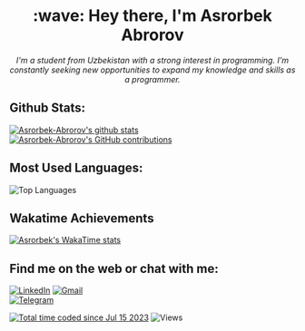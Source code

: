 <h1 align="center">:wave: Hey there, I'm Asrorbek Abrorov</h1>  

<p align="center">
  <em>
    I'm a student from Uzbekistan with a strong interest in programming. I'm constantly seeking new opportunities to expand my knowledge and skills as a programmer.
  </em>
</p>

## Github Stats:
[![Asrorbek-Abrorov's github stats](https://github-readme-stats.vercel.app/api?username=Asrorbek-Abrorov&theme=holi&rank_icon=percentile)](https://github-readme-stats.vercel.app/api?username=Asrorbek-Abrorov&theme=holi) [![Asrorbek-Abrorov's GitHub contributions](https://github-readme-streak-stats.herokuapp.com/?user=Asrorbek-Abrorov&theme=holi)]((https://github-readme-streak-stats.herokuapp.com/?user=Asrorbek-Abrorov&theme=holi))

## Most Used Languages:

![Top Languages](https://github-readme-stats.vercel.app/api/top-langs/?username=Asrorbek-Abrorov&layout=compact&style=holi)

## Wakatime Achievements

[![Asrorbek's WakaTime stats](https://github-readme-stats.vercel.app/api/wakatime?username=Asrorbek_Abrorov)](https://github.com/Asrorbek-Abrorov/github-readme-stats)

## Find me on the web or chat with me:


[![LinkedIn](https://img.shields.io/badge/LinkedIn-0077B5?style=for-the-badge&logo=linkedin&logoColor=white)](https://www.linkedin.com/in/asrorbek-abrorov-8a9957296/)
[![Gmail](https://img.shields.io/badge/as.abrorov@gmail.com-D14836?style=for-the-badge&logo=gmail&logoColor=white)](https://as.abrorov@gmail.com)                                           
[![Telegram](https://img.shields.io/badge/Telegram-2CA5E0?style=for-the-badge&logo=telegram&logoColor=white)](https://t.me/as_abrorov)

<a href="https://wakatime.com/@f16276a5-d7e4-4541-ad61-fa3d3a1ae19d"><img src="https://wakatime.com/badge/user/f16276a5-d7e4-4541-ad61-fa3d3a1ae19d.svg" alt="Total time coded since Jul 15 2023" /></a>
![Views](https://komarev.com/ghpvc/?username=Asrorbek-Abrorov&label=Views&color=181717&style=flat-square&color=blue)

